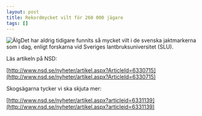 ```yaml
---
layout: post
title: Rekordmycket vilt för 260 000 jägare
tags: []
---
```


![Älg](http://www.nsd.se/inc/imagehandler.ashx?id=6330720&width=268&quality=75)Det har aldrig tidigare funnits så mycket vilt i de svenska jaktmarkerna som i dag, enligt forskarna vid Sveriges lantbruksuniversitet (SLU).

Läs artikeln på NSD:

[http://www.nsd.se/nyheter/artikel.aspx?ArticleId=6330715](http://www.nsd.se/nyheter/artikel.aspx?ArticleId=6330715)

Skogsägarna tycker vi ska skjuta mer:

[http://www.nsd.se/nyheter/artikel.aspx?articleid=6331139](http://www.nsd.se/nyheter/artikel.aspx?articleid=6331139)
